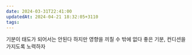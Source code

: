 ```yaml
---
date: 2024-03-31T22:41:00
updatedAt: 2024-04-21 18:32:05+3110
tags: 
---
```

기분이 태도가 되어서는 안된다
하지만 영향을 끼칠 수 밖에 없다
좋은 기분, 컨디션을 가지도록 노력하자